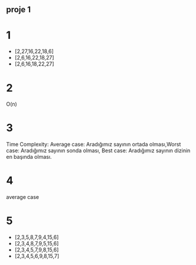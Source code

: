 ## proje 1
# 1
* [2,27,16,22,18,6] 
* [2,6,16,22,18,27]
* [2,6,16,18,22,27]
# 2
O(n)
# 3 
Time Complexity: Average case: Aradığımız sayının ortada olması,Worst case: Aradığımız sayının sonda olması, Best case: Aradığımız sayının dizinin en başında olması.
# 4
average case
# 5
 * [2,3,5,8,7,9,4,15,6]
 * [2,3,4,8,7,9,5,15,6]
 * [2,3,4,5,7,9,8,15,6]
 * [2,3,4,5,6,9,8,15,7]
 